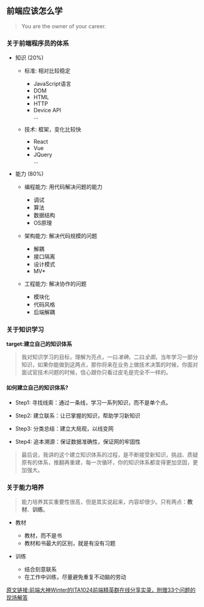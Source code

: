 ## 前端应该怎么学

> You are the owner of your career.

### 关于前端程序员的体系  

- 知识 (20%)
    - 标准: 相对比较稳定
        - JavaScript语言
        - DOM
        - HTML
        - HTTP
        - Device API  
        ...

    - 技术: 框架，变化比较快
        - React  
        - Vue
        - JQuery  
    ...  

- 能力 (80%)
    - 编程能力: 用代码解决问题的能力
        - 调试
        - 算法
        - 数据结构
        - OS原理

    - 架构能力: 解决代码规模的问题
        - 解耦
        - 接口隔离
        - 设计模式
        - MV*

    - 工程能力: 解决协作的问题
        - 模块化
        - 代码风格
        - 后端解耦


### 关于知识学习

 **target:建立自己的知识体系**

> 我对知识学习的目标，理解为亮点，一曰*准确*，二曰*全面*。当年学习一部分知识，如果你能做到这两点，那你将来在业务上做技术决策的时候，你面对面试官技术问题的时候，信心跟你只看过皮毛是完全不一样的。

#### 如何建立自己的知识体系?

- Step1: 寻找线索：通过一条线，学习一系列知识，而不是单个点。  

- Step2: 建立联系：让已掌握的知识，帮助学习新知识  

- Step3: 分类总结：建立大局观，以线变网 

- Step4: 追本溯源：保证数据准确性，保证网的牢固性

>最后说，我讲的这个建立知识体系的过程，是不断接受新知识，挑战、质疑原有的体系，推翻再重建，每一次循环，你的知识体系都变得更加坚固，更加强大。


### 关于能力培养

>能力培养其实重要性很高，但是其实说起来，内容却很少。只有两点：**教材**、**训练**。

- 教材
    - 教材，而不是书
    - 教材和书最大的区别，就是有没有习题

- 训练
    - 结合刻意联系
    - 在工作中训练，尽量避免重复不动脑的劳动   
    
      

[原文链接:前端大神Winter的ITA1024前端精英群在线分享实录，附赠33个问题的现场解答](https://mp.weixin.qq.com/s?__biz=MzIzMzEzODYwOA==&mid=416695997&idx=1&sn=f57f073bcb3a9559f0575d0a7584a246&scene=2&srcid=0322wNBBxRLm1j1TxpnSZmX2)



